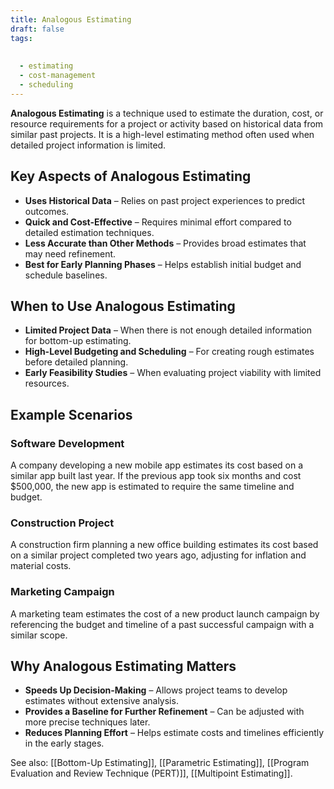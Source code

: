 ```yaml
---
title: Analogous Estimating
draft: false
tags:
  
  
  - estimating
  - cost-management
  - scheduling
---
```


**Analogous Estimating** is a technique used to estimate the duration, cost, or resource requirements for a project or activity based on historical data from similar past projects. It is a high-level estimating method often used when detailed project information is limited.

## Key Aspects of Analogous Estimating
- **Uses Historical Data** – Relies on past project experiences to predict outcomes.
- **Quick and Cost-Effective** – Requires minimal effort compared to detailed estimation techniques.
- **Less Accurate than Other Methods** – Provides broad estimates that may need refinement.
- **Best for Early Planning Phases** – Helps establish initial budget and schedule baselines.

## When to Use Analogous Estimating
- **Limited Project Data** – When there is not enough detailed information for bottom-up estimating.
- **High-Level Budgeting and Scheduling** – For creating rough estimates before detailed planning.
- **Early Feasibility Studies** – When evaluating project viability with limited resources.

## Example Scenarios

### **Software Development**
A company developing a new mobile app estimates its cost based on a similar app built last year. If the previous app took six months and cost $500,000, the new app is estimated to require the same timeline and budget.

### **Construction Project**
A construction firm planning a new office building estimates its cost based on a similar project completed two years ago, adjusting for inflation and material costs.

### **Marketing Campaign**
A marketing team estimates the cost of a new product launch campaign by referencing the budget and timeline of a past successful campaign with a similar scope.

## Why Analogous Estimating Matters
- **Speeds Up Decision-Making** – Allows project teams to develop estimates without extensive analysis.
- **Provides a Baseline for Further Refinement** – Can be adjusted with more precise techniques later.
- **Reduces Planning Effort** – Helps estimate costs and timelines efficiently in the early stages.

See also: [[Bottom-Up Estimating]], [[Parametric Estimating]], [[Program Evaluation and Review Technique (PERT)]], [[Multipoint Estimating]].
